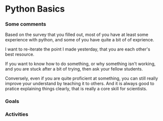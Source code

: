 # Python Basics

### Some comments

Based on the survey that you filled out, most of you have at 
least some experience with python, and some of you have quite a bit of of exprience.

I want to re-iterate the point I made yesterday, that you are each other's best resource.

If you want to know how to do something, or why something isn't working, and you are stuck after a bit of trying, 
then ask your fellow students.

Conversely, even if you are quite proficient at something, you can still really improve your understand by teaching
it to others.  And it is always good to pratice explaining things clearly, that is really a core skill for scientists.


### Goals

### Activities



